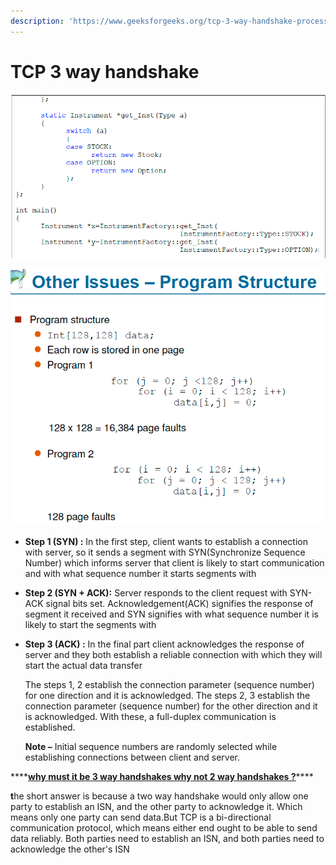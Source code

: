 ```yaml
---
description: 'https://www.geeksforgeeks.org/tcp-3-way-handshake-process/'
---
```


# TCP 3 way handshake

![](../../../.gitbook/assets/image%20%2867%29.png)

![](../../../.gitbook/assets/image%20%2822%29.png)



* **Step 1 \(SYN\) :** In the first step, client wants to establish a connection with server, so it sends a segment with SYN\(Synchronize Sequence Number\) which informs server that client is likely to start communication and with what sequence number it starts segments with
* **Step 2 \(SYN + ACK\):** Server responds to the client request with SYN-ACK signal bits set. Acknowledgement\(ACK\) signifies the response of segment it received and SYN signifies with what sequence number it is likely to start the segments with
* **Step 3 \(ACK\) :** In the final part client acknowledges the response of server and they both establish a reliable connection with which they will start the actual data transfer

  The steps 1, 2 establish the connection parameter \(sequence number\) for one direction and it is acknowledged. The steps 2, 3 establish the connection parameter \(sequence number\) for the other direction and it is acknowledged. With these, a full-duplex communication is established.

  **Note –** Initial sequence numbers are randomly selected while establishing connections between client and server.



\*\*\*\*[**why must it be 3 way handshakes why not 2 way handshakes ?**](https://networkengineering.stackexchange.com/questions/24068/why-do-we-need-a-3-way-handshake-why-not-just-2-way)\*\*\*\*

**t**he short answer is because a two way handshake would only allow one party to establish an ISN, and the other party to acknowledge it. Which means only one party can send data.But TCP is a bi-directional communication protocol, which means either end ought to be able to send data reliably. Both parties need to establish an ISN, and both parties need to acknowledge the other's ISN

